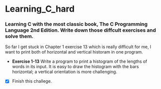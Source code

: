 # Learning_C_hard
### Learning C with the most classic book, The C Programming Language 2nd Edition. Write down those diffcult exercises and solve them.
So far I get stuck in Chapter 1 exercise 13 which is really difficult for me, I want to print both of horizontal and vertical historam in one program.

- **Exercise 1-13** Write a program to print a histogram of the lengths of words in its input. It is
easy to draw the histogram with the bars horizontal; a vertical orientation is more challenging.

- [x] Finish this challege.
